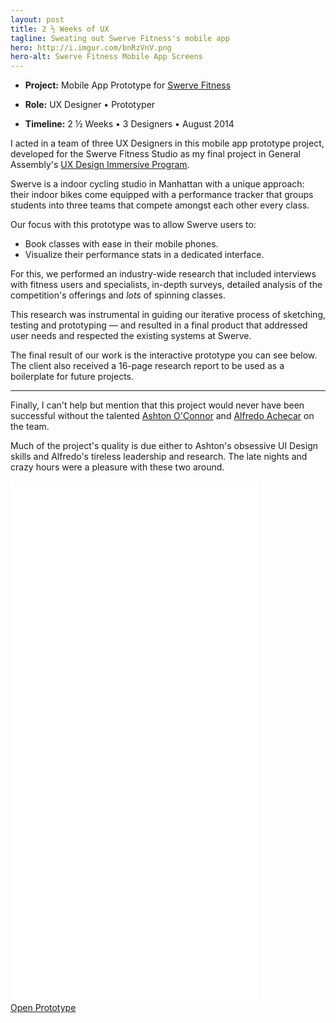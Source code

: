 ```yaml
---
layout: post
title: 2 ½ Weeks of UX
tagline: Sweating out Swerve Fitness's mobile app
hero: http://i.imgur.com/bnRzVnV.png
hero-alt: Swerve Fitness Mobile App Screens
---
```


 - **Project:** Mobile App Prototype for <a href="http://www.swervefitness.com/" target="_blank">Swerve Fitness</a>

 - **Role:** UX Designer • Prototyper
 - **Timeline:** 2 ½ Weeks • 3 Designers • August 2014

I acted in a team of three UX Designers in this mobile app prototype project, developed for the Swerve Fitness Studio as my final project in General Assembly's <a href="https://generalassemb.ly/education/user-experience-design-immersive/new-york-city" target="_blank">UX Design Immersive Program</a>.

Swerve is a indoor cycling studio in Manhattan with a unique approach: their indoor bikes come equipped with a performance tracker that groups students into three teams that compete amongst each other every class.

Our focus with this prototype was to allow Swerve users to:

<ul class="not-metadata">
    <li><span class="accent">Book classes with ease in their mobile phones.</span></li>
    <li><span class="accent">Visualize their performance stats in a dedicated interface.</span></li>
</ul>

For this, we performed an industry-wide research that included interviews with fitness users and specialists, in-depth surveys, detailed analysis of the competition's offerings and *lots* of spinning classes.

This research was instrumental in guiding our iterative process of sketching, testing and prototyping — and resulted in a final product that addressed user needs and respected the existing systems at Swerve.

The final result of our work is the <span class="accent">interactive prototype</span> you can see below. The client also received a 16-page research report to be used as a boilerplate for future projects.

---

Finally, I can't help but mention that this project would never have been successful without the talented <a href="http://www.ashtonoconnor.com/" targe="_blank">Ashton O'Connor</a> and <a href="http://alfredoachecar.com/" target="_blank">Alfredo Achecar</a> on the team.

Much of the project's quality is due either to Ashton's obsessive UI Design skills and Alfredo's tireless leadership and research. The late nights and crazy hours were a pleasure with these two around.

<div class="prototype"><iframe width="396" height="834" src="//invis.io/NX188FD4Q" frameborder="0" allowfullscreen></iframe></div>

<div class="button-wrap">
    <a href="http://invis.io/5N1MWHHCS" target="_blank">
        <div class="btn">
            Open Prototype
        </div>
    </a>
</div>



